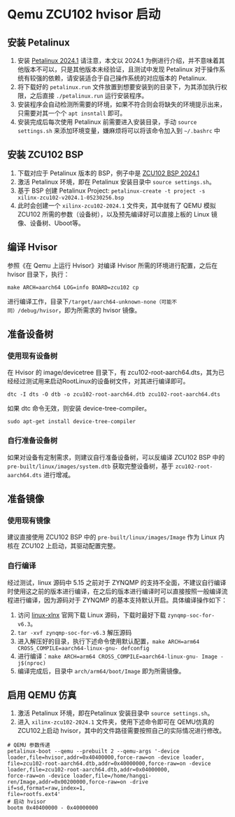 # Qemu ZCU102 hvisor 启动

## 安装 Petalinux

1. 安装 [Petalinux 2024.1](https://china.xilinx.com/support/download/index.html/content/xilinx/zh/downloadNav/embedded-design-tools/2024-1.html)
    请注意，本文以 2024.1 为例进行介绍，并不意味着其他版本不可以，只是其他版本未经验证，且测试中发现 Petalinux 对于操作系统有较强的依赖，请安装适合于自己操作系统的对应版本的 Petalinux.
2. 将下载好的 ```petalinux.run``` 文件放置到想要安装到的目录下，为其添加执行权限，之后直接 ```./petalinux.run``` 运行安装程序。
3. 安装程序会自动检测所需要的环境，如果不符合则会将缺失的环境提示出来，只需要对其一个个 ```apt insntall``` 即可。
4. 安装完成后每次使用 Petalinux 前需要进入安装目录，手动 ```source settings.sh``` 来添加环境变量，嫌麻烦将可以将该命令加入到 ```~/.bashrc``` 中
## 安装 ZCU102 BSP
1. 下载对应于 Petalinux 版本的 BSP，例子中是 [ZCU102 BSP 2024.1](https://china.xilinx.com/support/download/index.html/content/xilinx/zh/downloadNav/embedded-design-tools/2024-1.html)
2. 激活 Petalinux 环境，即在 Petalinux 安装目录中 ```source settings.sh```。
3. 基于 BSP 创建 Petalinux Project: ```petalinux-create -t project -s xilinx-zcu102-v2024.1-05230256.bsp```
4. 此时会创建一个 ```xilinx-zcu102-2024.1``` 文件夹，其中就有了 QEMU 模拟 ZCU102 所需的参数（设备树），以及预先编译好可以直接上板的 Linux 镜像、设备树、Uboot等。
## 编译 Hvisor
参照《在 Qemu 上运行 Hvisor》对编译 Hvisor 所需的环境进行配置，之后在 hvisor 目录下，执行：
```
make ARCH=aarch64 LOG=info BOARD=zcu102 cp
```
进行编译工作，目录下```/target/aarch64-unknown-none（可能不同）/debug/hvisor```，即为所需求的 hvisor 镜像。
## 准备设备树
### 使用现有设备树
在 Hvisor 的 image/devicetree 目录下，有 zcu102-root-aarch64.dts，其为已经经过测试用来启动RootLinux的设备树文件，对其进行编译即可。
```
dtc -I dts -O dtb -o zcu102-root-aarch64.dtb zcu102-root-aarch64.dts
```
如果 dtc 命令无效，则安装 device-tree-compiler。
```
sudo apt-get install device-tree-compiler
```
### 自行准备设备树
如果对设备有定制需求，则建议自行准备设备树，可以反编译 ZCU102 BSP 中的 ```pre-built/linux/images/system.dtb``` 获取完整设备树，基于 ```zcu102-root-aarch64.dts``` 进行增减。
## 准备镜像
### 使用现有镜像
建议直接使用 ZCU102 BSP 中的 ```pre-built/linux/images/Image``` 作为 Linux 内核在 ZCU102 上启动，其驱动配置完整。
### 自行编译
经过测试，linux 源码中 5.15 之前对于 ZYNQMP 的支持不全面，不建议自行编译时使用这之前的版本进行编译，在之后的版本进行编译时可以直接按照一般编译流程进行编译，因为源码对于 ZYNQMP 的基本支持默认开启。具体编译操作如下：
1. 访问 [linux-xlnx](https://github.com/Xilinx/linux-xlnx/tags?after=xilinx-v2023.1) 官网下载 Linux 源码，下载时最好下载 ```zynqmp-soc-for-v6.3```。
2. ```tar -xvf zynqmp-soc-for-v6.3``` 解压源码
3. 进入解压好的目录，执行下述命令使用默认配置，```make ARCH=arm64 CROSS_COMPILE=aarch64-linux-gnu- defconfig``` 
4. 进行编译：```make ARCH=arm64 CROSS_COMPILE=aarch64-linux-gnu- Image -j$(nproc)```
5. 编译完成后，目录中 ```arch/arm64/boot/Image``` 即为所需镜像。
## 启用 QEMU 仿真
1. 激活 Petalinux 环境，即在Petalinux 安装目录中 ```source settings.sh```。
2. 进入 ```xilinx-zcu102-2024.1``` 文件夹，使用下述命令即可在 QEMU仿真的 ZCU102上启动 hvisor，其中的文件路径需要按照自己的实际情况进行修改。
```
# QEMU 参数传递
petalinux-boot --qemu --prebuilt 2 --qemu-args '-device loader,file=hvisor,addr=0x40400000,force-raw=on -device loader,
file=zcu102-root-aarch64.dtb,addr=0x40000000,force-raw=on -device loader,file=zcu102-root-aarch64.dtb,addr=0x04000000,
force-raw=on -device loader,file=/home/hangqi-ren/Image,addr=0x00200000,force-raw=on -drive if=sd,format=raw,index=1,
file=rootfs.ext4' 
# 启动 hvisor
bootm 0x40400000 - 0x40000000
```
